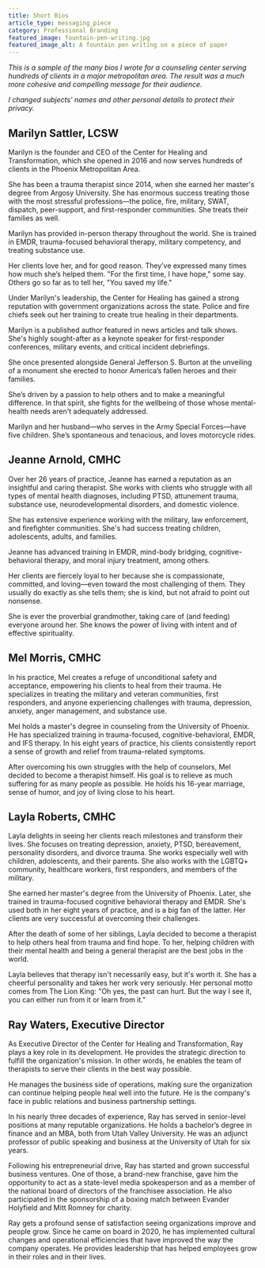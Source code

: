 ```yaml
---
title: Short Bios
article_type: messaging_piece
category: Professional Branding
featured_image: fountain-pen-writing.jpg
featured_image_alt: A fountain pen writing on a piece of paper
---
```


*This is a sample of the many bios I wrote for a counseling center serving hundreds of clients in a major metropolitan area. The result was a much more cohesive and compelling message for their audience.*

*I changed subjects' names and other personal details to protect their privacy.*

## Marilyn Sattler, LCSW

Marilyn is the founder and CEO of the Center for Healing and Transformation, which she opened in 2016 and now serves hundreds of clients in the Phoenix Metropolitan Area.

She has been a trauma therapist since 2014, when she earned her master's degree from Argosy University. She has enormous success treating those with the most stressful professions—the police, fire, military, SWAT, dispatch, peer-support, and first-responder communities. She treats their families as well.

Marilyn has provided in-person therapy throughout the world. She is trained in EMDR, trauma-focused behavioral therapy, military competency, and treating substance use.

Her clients love her, and for good reason. They’ve expressed many times how much she’s helped them. "For the first time, I have hope," some say. Others go so far as to tell her, "You saved my life."

Under Marilyn's leadership, the Center for Healing has gained a strong reputation with government organizations across the state. Police and fire chiefs seek out her training to create true healing in their departments.

Marilyn is a published author featured in news articles and talk shows. She's highly sought-after as a keynote speaker for first-responder conferences, military events, and critical incident debriefings.

She once presented alongside General Jefferson S. Burton at the unveiling of a monument she erected to honor America’s fallen heroes and their families.

She’s driven by a passion to help others and to make a meaningful difference. In that spirit, she fights for the wellbeing of those whose mental-health needs aren't adequately addressed.

Marilyn and her husband—who serves in the Army Special Forces—have five children. She’s spontaneous and tenacious, and loves motorcycle rides.

## Jeanne Arnold, CMHC

Over her 26 years of practice, Jeanne has earned a reputation as an insightful and caring therapist. She works with clients who struggle with all types of mental health diagnoses, including PTSD, attunement trauma, substance use, neurodevelopmental disorders, and domestic violence.

She has extensive experience working with the military, law enforcement, and firefighter communities. She's had success treating children, adolescents, adults, and families.

Jeanne has advanced training in EMDR, mind-body bridging, cognitive-behavioral therapy, and moral injury treatment, among others.

Her clients are fiercely loyal to her because she is compassionate, committed, and loving—even toward the most challenging of them. They usually do exactly as she tells them; she is kind, but not afraid to point out nonsense.

She is ever the proverbial grandmother, taking care of (and feeding) everyone around her. She knows the power of living with intent and of effective spirituality.

## Mel Morris, CMHC

In his practice, Mel creates a refuge of unconditional safety and acceptance, empowering his clients to heal from their trauma. He specializes in treating the military and veteran communities, first responders, and anyone experiencing challenges with trauma, depression, anxiety, anger management, and substance use.

Mel holds a master's degree in counseling from the University of Phoenix. He has specialized training in trauma-focused, cognitive-behavioral, EMDR, and IFS therapy. In his eight years of practice, his clients consistently report a sense of growth and relief from trauma-related symptoms.

After overcoming his own struggles with the help of counselors, Mel decided to become a therapist himself. His goal is to relieve as much suffering for as many people as possible. He holds his 16-year marriage, sense of humor, and joy of living close to his heart.

## Layla Roberts, CMHC

Layla delights in seeing her clients reach milestones and transform their lives. She focuses on treating depression, anxiety, PTSD, bereavement, personality disorders, and divorce trauma. She works especially well with children, adolescents, and their parents. She also works with the LGBTQ+ community, healthcare workers, first responders, and members of the military.

She earned her master's degree from the University of Phoenix. Later, she trained in trauma-focused cognitive behavioral therapy and EMDR. She's used both in her eight years of practice, and is a big fan of the latter. Her clients are very successful at overcoming their challenges.

After the death of some of her siblings, Layla decided to become a therapist to help others heal from trauma and find hope. To her, helping children with their mental health and being a general therapist are the best jobs in the world.

Layla believes that therapy isn't necessarily easy, but it's worth it. She has a cheerful personality and takes her work very seriously. Her personal motto comes from The Lion King: "Oh yes, the past can hurt. But the way I see it, you can either run from it or learn from it."

## Ray Waters, Executive Director

As Executive Director of the Center for Healing and Transformation, Ray plays a key role in its development. He provides the strategic direction to fulfill the organization's mission. In other words, he enables the team of therapists to serve their clients in the best way possible.

He manages the business side of operations, making sure the organization can continue helping people heal well into the future. He is the company's face in public relations and business partnership settings.

In his nearly three decades of experience, Ray has served in senior-level positions at many reputable organizations. He holds a bachelor’s degree in finance and an MBA, both from Utah Valley University. He was an adjunct professor of public speaking and business at the University of Utah for six years.

Following his entrepreneurial drive, Ray has started and grown successful business ventures. One of those, a brand-new franchise, gave him the opportunity to act as a state-level media spokesperson and as a member of the national board of directors of the franchisee association. He also participated in the sponsorship of a boxing match between Evander Holyfield and Mitt Romney for charity.

Ray gets a profound sense of satisfaction seeing organizations improve and people grow. Since he came on board in 2020, he has implemented cultural changes and operational efficiencies that have improved the way the company operates. He provides leadership that has helped employees grow in their roles and in their lives.
